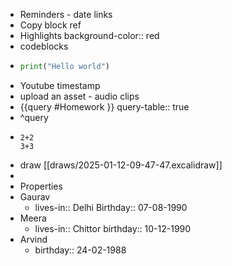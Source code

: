 - Reminders - date links
- Copy block ref
- Highlights
  background-color:: red
- codeblocks
- ```python 
  print("Hello world")
  ```
- Youtube timestamp
- upload an asset - audio clips
- {{query #Homework }}
  query-table:: true
- ^query
- ```calc
  2+2
  3+3
  
  ```
- draw [[draws/2025-01-12-09-47-47.excalidraw]]
-
- Properties
- Gaurav
	- lives-in:: Delhi
	  Birthday:: 07-08-1990
- Meera
	- lives-in:: Chittor
	  birthday:: 10-12-1990
- Arvind
	- birthday:: 24-02-1988